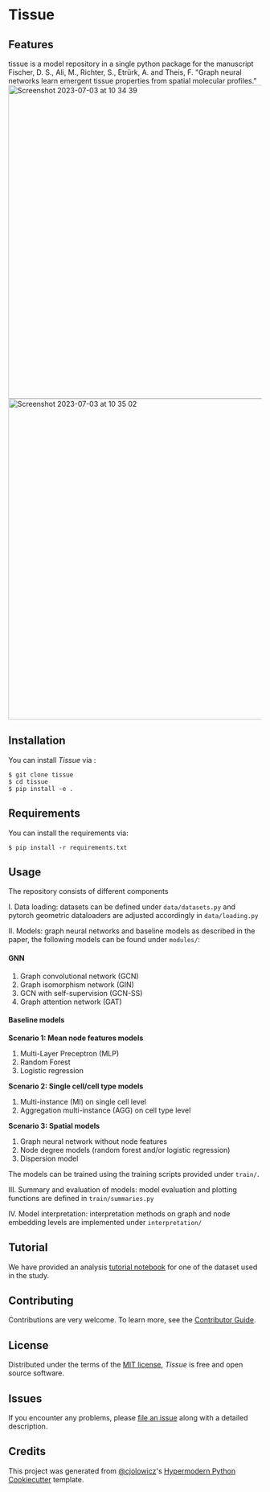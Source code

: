 # Tissue



## Features

tissue is a model repository in a single python package for the manuscript Fischer, D. S., Ali, M., Richter, S., Etrürk, A. and Theis, F. "Graph neural networks learn emergent tissue properties from spatial molecular profiles."
<img width="624" alt="Screenshot 2023-07-03 at 10 34 39" src="https://github.com/theislab/tissue_submission/assets/9961724/35595634-2fa9-4fca-b81e-3c8748a33dbb">
<img width="639" alt="Screenshot 2023-07-03 at 10 35 02" src="https://github.com/theislab/tissue_submission/assets/9961724/03d4c956-c555-46bb-b62e-ccd1fb493da7">


## Installation

You can install _Tissue_ via :

```console
$ git clone tissue
$ cd tissue
$ pip install -e .
```

## Requirements

You can install the requirements via:

```console
$ pip install -r requirements.txt
```

## Usage

The repository consists of different components

I. Data loading: datasets can be defined under `data/datasets.py` and pytorch geometric dataloaders are adjusted accordingly in `data/loading.py`

II. Models: graph neural networks and baseline models as described in the paper, the following models can be found under `modules/`:
#### GNN
1. Graph convolutional network (GCN)
2. Graph isomorphism network (GIN)
3. GCN with self-supervision (GCN-SS)
4. Graph attention network (GAT)

#### Baseline models
**Scenario 1: Mean node features models**
1. Multi-Layer Preceptron (MLP)
2. Random Forest
3. Logistic regression

**Scenario 2: Single cell/cell type models**
1. Multi-instance (MI) on single cell level
2. Aggregation multi-instance (AGG) on cell type level

**Scenario 3: Spatial models**
1. Graph neural network without node features
2. Node degree models (random forest and/or logistic regression)
3. Dispersion model

The models can be trained using the training scripts provided under `train/`.

III. Summary and evaluation of models: model evaluation and plotting functions are defined in `train/summaries.py`

IV. Model interpretation: interpretation methods on graph and node embedding levels are implemented under `interpretation/`


## Tutorial
We have provided an analysis [tutorial notebook](https://github.com/theislab/tissue/blob/main/tutorial/codex_celltype.ipynb) for one of the dataset used in the study.
   
## Contributing

Contributions are very welcome.
To learn more, see the [Contributor Guide].

## License

Distributed under the terms of the [MIT license][license],
_Tissue_ is free and open source software.

## Issues

If you encounter any problems,
please [file an issue] along with a detailed description.

## Credits

This project was generated from [@cjolowicz]'s [Hypermodern Python Cookiecutter] template.

[@cjolowicz]: https://github.com/cjolowicz
[pypi]: https://pypi.org/
[hypermodern python cookiecutter]: https://github.com/cjolowicz/cookiecutter-hypermodern-python
[file an issue]: https://github.com/mayarali/tissue/issues
[pip]: https://pip.pypa.io/

<!-- github-only -->

[license]: https://github.com/mayarali/tissue/blob/main/LICENSE
[contributor guide]: https://github.com/mayarali/tissue/blob/main/CONTRIBUTING.md
[command-line reference]: https://tissue.readthedocs.io/en/latest/usage.html
